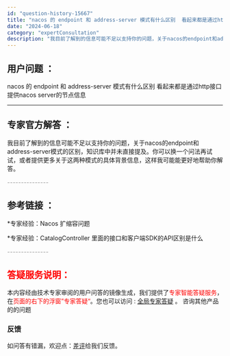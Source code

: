 ```yaml
---
id: "question-history-15667"
title: "nacos 的 endpoint 和 address-server 模式有什么区别  看起来都是通过htt"
date: "2024-06-18"
category: "expertConsultation"
description: "我目前了解到的信息可能不足以支持你的问题，关于nacos的endpoint和address-server模式的区别，知识库中并未直接提及。你可以换一个问法再试试，或者提供更多关于这两种模式的具体背景信息，这样我可能能更好地帮助你解答。"
---
```


## 用户问题 ： 
 nacos 的 endpoint 和 address-server 模式有什么区别  看起来都是通过http接口提供nacos server的节点信息  

---------------
## 专家官方解答 ：

我目前了解到的信息可能不足以支持你的问题，关于nacos的endpoint和address-server模式的区别，知识库中并未直接提及。你可以换一个问法再试试，或者提供更多关于这两种模式的具体背景信息，这样我可能能更好地帮助你解答。


<font color="#949494">---------------</font> 


## 参考链接 ：

*专家经验：Nacos 扩缩容问题 
 
 *专家经验：CatalogController 里面的接口和客户端SDK的API区别是什么 


 <font color="#949494">---------------</font> 
 


## <font color="#FF0000">答疑服务说明：</font> 

本内容经由技术专家审阅的用户问答的镜像生成，我们提供了<font color="#FF0000">专家智能答疑服务</font>，在<font color="#FF0000">页面的右下的浮窗”专家答疑“</font>。您也可以访问 : [全局专家答疑](https://answer.opensource.alibaba.com/docs/intro) 。 咨询其他产品的的问题

### 反馈
如问答有错漏，欢迎点：[差评](https://ai.nacos.io/user/feedbackByEnhancerGradePOJOID?enhancerGradePOJOId=15725)给我们反馈。
